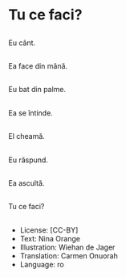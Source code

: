 # Tu ce faci?

##
Eu cânt.

##
Ea face din mână.

##
Eu bat din palme.

##
Ea se întinde.

##
El cheamă.

##
Eu răspund.

##
Ea ascultă.

##
Tu ce faci?

##
* License: [CC-BY]
* Text: Nina Orange
* Illustration: Wiehan de Jager
* Translation: Carmen Onuorah
* Language: ro
